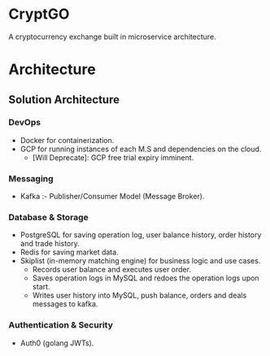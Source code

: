 # CryptGO

A cryptocurrency exchange built in microservice architecture.

# Architecture

## Solution Architecture

### DevOps

- Docker for containerization.
- GCP for running instances of each M.S and dependencies on the cloud.
  - [Will Deprecate]: GCP free trial expiry imminent.

### Messaging

- Kafka :- Publisher/Consumer Model (Message Broker).
<!-- - gRPC :- . -->

### Database & Storage

- PostgreSQL for saving operation log, user balance history, order history and trade history.
- Redis for saving market data.
- Skiplist (in-memory matching engine) for business logic and use cases.
  - Records user balance and executes user order.
  - Saves operation logs in MySQL and redoes the operation logs upon start.
  - Writes user history into MySQL, push balance, orders and deals messages to kafka.

### Authentication & Security

- Auth0 (golang JWTs).

<!-- ### Services

- Gateway Service
- Match Service
- Memory Store Service
- Wallet Service
- WS Service

- Rest is TBD -->
